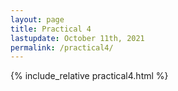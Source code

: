 ```yaml
---
layout: page
title: Practical 4
lastupdate: October 11th, 2021
permalink: /practical4/
---
```


{% include_relative practical4.html %}
